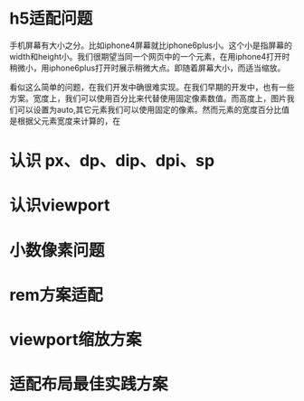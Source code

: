 # h5适配问题

手机屏幕有大小之分。比如iphone4屏幕就比iphone6plus小。这个小是指屏幕的width和height小。我们很期望当同一个网页中的一个元素，在用iphone4打开时稍微小，用iphone6plus打开时展示稍微大点。即随着屏幕大小，而适当缩放。

看似这么简单的问题，在我们开发中确很难实现。在我们早期的开发中，也有一些方案。宽度上，我们可以使用百分比来代替使用固定像素数值。而高度上，图片我们可以设置为auto,其它元素我们可以使用固定的像素。然而元素的宽度百分比值是根据父元素宽度来计算的，在


# 认识 px、dp、dip、dpi、sp
# 认识viewport
# 小数像素问题
# rem方案适配
# viewport缩放方案
# 适配布局最佳实践方案